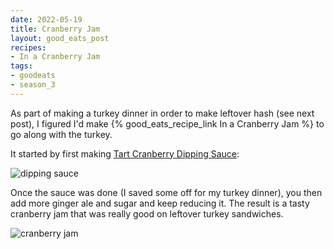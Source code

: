 ```yaml
---
date: 2022-05-19
title: Cranberry Jam
layout: good_eats_post
recipes:
- In a Cranberry Jam
tags:
- goodeats
- season_3
---
```


As part of making a turkey dinner in order to make leftover hash (see next post),
I figured I'd make {% good_eats_recipe_link In a Cranberry Jam %}
to go along with the turkey.

It started by first making [Tart Cranberry Dipping Sauce](https://www.foodnetwork.com/recipes/alton-brown/tart-cranberry-dipping-sauce-recipe2-1926844):

![dipping sauce](https://lh3.googleusercontent.com/pw/AM-JKLVW0gVVPAGfbuNjKF5Nk_YGFP_fkqxvOSNIJDdNOpmXqU2xa9latCw4hmNQQpHHG1TWlGo7sE2G2ysiCZ_owwXq9RxH37VtYjoWPmdVg0SUgJWfCzM3M28vtPSfziEa0GM2g2AREhX-Vm4723FrsR97=w600)

Once the sauce was done (I saved some off for my turkey dinner), you then add more
ginger ale and sugar and keep reducing it. The result is a tasty cranberry jam
that was really good on leftover turkey sandwiches.

![cranberry jam](https://lh3.googleusercontent.com/pw/AM-JKLVQzCwt-3HMkU5aVeIKg-rxMC5pwVsCDIWe8a3wnjcrtK2w5rMkwz77P33ojJEfbX9W0yFJrtOqAFGH7kIj7-YK2eBFsK5b2jIMp-u5nsyUMEGKSv-1IRsIKI9UR0q1m5MCLEGIG38F2UK-ZXsth6eF=w500)
